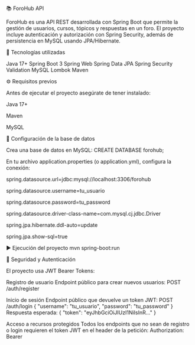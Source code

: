 📚 ForoHub API

ForoHub es una API REST desarrollada con Spring Boot que permite la gestión de usuarios, cursos, tópicos y respuestas en un foro.
El proyecto incluye autenticación y autorización con Spring Security, además de persistencia en MySQL usando JPA/Hibernate.

🚀 Tecnologías utilizadas

Java 17+
Spring Boot 3
Spring Web
Spring Data JPA
Spring Security
Validation
MySQL
Lombok
Maven

⚙️ Requisitos previos

Antes de ejecutar el proyecto asegúrate de tener instalado:

Java 17+

Maven

MySQL

🔧 Configuración de la base de datos

Crea una base de datos en MySQL:
CREATE DATABASE forohub;

En tu archivo application.properties (o application.yml), configura la conexión:

spring.datasource.url=jdbc:mysql://localhost:3306/forohub

spring.datasource.username=tu_usuario

spring.datasource.password=tu_password

spring.datasource.driver-class-name=com.mysql.cj.jdbc.Driver

spring.jpa.hibernate.ddl-auto=update

spring.jpa.show-sql=true

▶️ Ejecución del proyecto
mvn spring-boot:run


🔐 Seguridad y Autenticación

El proyecto usa JWT Bearer Tokens:

Registro de usuario
Endpoint público para crear nuevos usuarios:
POST /auth/register

Inicio de sesión
Endpoint público que devuelve un token JWT:
POST /auth/login
{
  "username": "tu_usuario",
  "password": "tu_password"
}
Respuesta esperada:
{
  "token": "eyJhbGciOiJIUzI1NiIsInR..."
}

Acceso a recursos protegidos
Todos los endpoints que no sean de registro o login requieren el token JWT en el header de la petición:
Authorization: Bearer <token>

